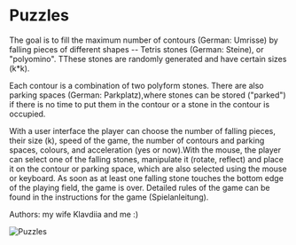 # Puzzles

The goal is to fill the maximum number of contours (German: Umrisse) by falling pieces of different shapes -- Tetris stones (German: Steine), or "polyomino". TThese stones are randomly generated and have certain sizes (k\*k). 

Each contour is a combination of two polyform stones. There are also parking spaces (German: Parkplatz),where stones can be stored ("parked") if there is no time to put them in the contour or a stone in the contour is occupied.

With a user interface the player can choose the number of falling pieces, their size (k), speed of the game, the number of contours and parking spaces, colours, and acceleration (yes or now).With the mouse, the player can select one of the falling stones, manipulate it (rotate, reflect) and place it on the contour or parking space, which are also selected using the mouse or keyboard. As soon as at least one falling stone touches the bottom edge of the playing field, the game is over. Detailed rules of the game can be found in the instructions for the game (Spielanleitung).

Authors: my wife Klavdiia and me :)

![Puzzles](https://user-images.githubusercontent.com/81705695/126205660-6ce0b041-8eea-4ff2-ad44-b34c55b867f0.png)

